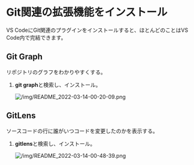 # Git関連の拡張機能をインストール

VS CodeにGit関連のプラグインをインストールすると、ほとんどのことはVS Code内で完結できます。

## Git Graph

リポジトリのグラフをわかりやすくする。

1. **git graph**と検索し、インストール。

    ![/img/README_2022-03-14-00-20-09.png](/img/README_2022-03-14-00-20-09.png)

## GitLens

ソースコードの行に誰がいつコードを変更したのかを表示する。

1. **gitlens**と検索し、インストール。

    ![/img/README_2022-03-14-00-48-39.png](/img/README_2022-03-14-00-48-39.png)
